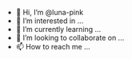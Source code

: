 - 👋 Hi, I’m @luna-pink
- 👀 I’m interested in ...
- 🌱 I’m currently learning ...
- 💞️ I’m looking to collaborate on ...
- 📫 How to reach me ...
